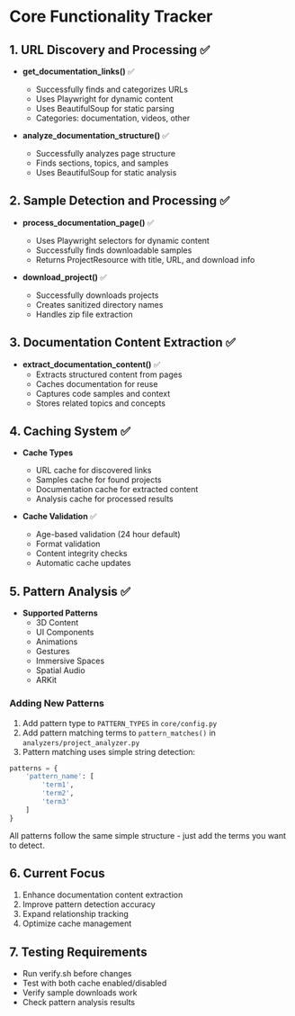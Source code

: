 # Core Functionality Tracker

## 1. URL Discovery and Processing ✅
- **get_documentation_links()** ✅
  - Successfully finds and categorizes URLs
  - Uses Playwright for dynamic content
  - Uses BeautifulSoup for static parsing
  - Categories: documentation, videos, other

- **analyze_documentation_structure()** ✅
  - Successfully analyzes page structure
  - Finds sections, topics, and samples
  - Uses BeautifulSoup for static analysis

## 2. Sample Detection and Processing ✅
- **process_documentation_page()** ✅
  - Uses Playwright selectors for dynamic content
  - Successfully finds downloadable samples
  - Returns ProjectResource with title, URL, and download info

- **download_project()** ✅
  - Successfully downloads projects
  - Creates sanitized directory names
  - Handles zip file extraction

## 3. Documentation Content Extraction ✅
- **extract_documentation_content()** ✅
  - Extracts structured content from pages
  - Caches documentation for reuse
  - Captures code samples and context
  - Stores related topics and concepts

## 4. Caching System ✅
- **Cache Types**
  - URL cache for discovered links
  - Samples cache for found projects
  - Documentation cache for extracted content
  - Analysis cache for processed results

- **Cache Validation** ✅
  - Age-based validation (24 hour default)
  - Format validation
  - Content integrity checks
  - Automatic cache updates

## 5. Pattern Analysis ✅
- **Supported Patterns**
  - 3D Content
  - UI Components
  - Animations
  - Gestures
  - Immersive Spaces
  - Spatial Audio
  - ARKit

### Adding New Patterns
1. Add pattern type to `PATTERN_TYPES` in `core/config.py`
2. Add pattern matching terms to `pattern_matches()` in `analyzers/project_analyzer.py`
3. Pattern matching uses simple string detection:
```python
patterns = {
    'pattern_name': [
        'term1',
        'term2',
        'term3'
    ]
}
```

All patterns follow the same simple structure - just add the terms you want to detect.

## 6. Current Focus
1. Enhance documentation content extraction
2. Improve pattern detection accuracy
3. Expand relationship tracking
4. Optimize cache management

## 7. Testing Requirements
- Run verify.sh before changes
- Test with both cache enabled/disabled
- Verify sample downloads work
- Check pattern analysis results